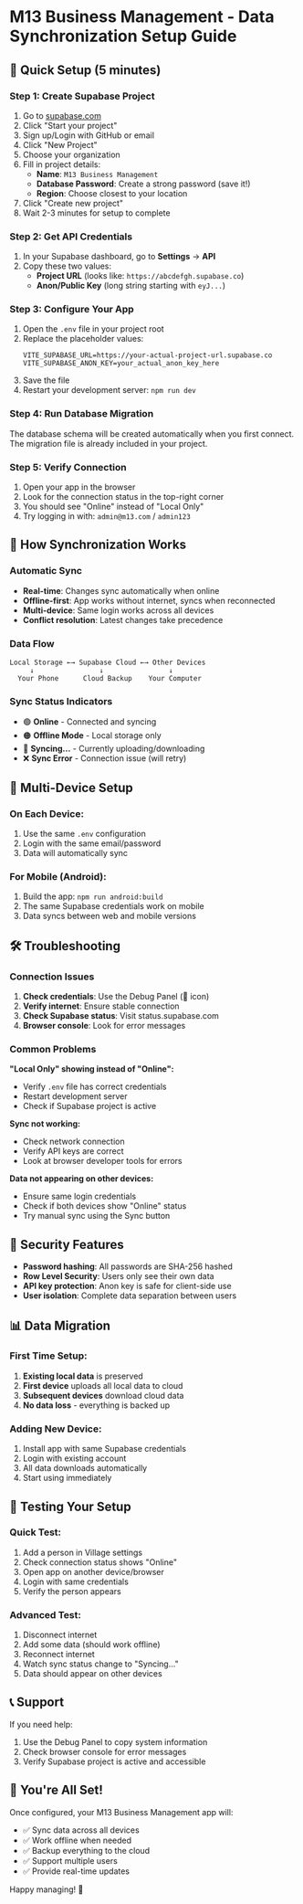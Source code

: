 # M13 Business Management - Data Synchronization Setup Guide

## 🚀 Quick Setup (5 minutes)

### Step 1: Create Supabase Project
1. Go to [supabase.com](https://supabase.com)
2. Click "Start your project" 
3. Sign up/Login with GitHub or email
4. Click "New Project"
5. Choose your organization
6. Fill in project details:
   - **Name**: `M13 Business Management`
   - **Database Password**: Create a strong password (save it!)
   - **Region**: Choose closest to your location
7. Click "Create new project"
8. Wait 2-3 minutes for setup to complete

### Step 2: Get API Credentials
1. In your Supabase dashboard, go to **Settings** → **API**
2. Copy these two values:
   - **Project URL** (looks like: `https://abcdefgh.supabase.co`)
   - **Anon/Public Key** (long string starting with `eyJ...`)

### Step 3: Configure Your App
1. Open the `.env` file in your project root
2. Replace the placeholder values:
   ```env
   VITE_SUPABASE_URL=https://your-actual-project-url.supabase.co
   VITE_SUPABASE_ANON_KEY=your_actual_anon_key_here
   ```
3. Save the file
4. Restart your development server: `npm run dev`

### Step 4: Run Database Migration
The database schema will be created automatically when you first connect. The migration file is already included in your project.

### Step 5: Verify Connection
1. Open your app in the browser
2. Look for the connection status in the top-right corner
3. You should see "Online" instead of "Local Only"
4. Try logging in with: `admin@m13.com` / `admin123`

## 🔄 How Synchronization Works

### Automatic Sync
- **Real-time**: Changes sync automatically when online
- **Offline-first**: App works without internet, syncs when reconnected
- **Multi-device**: Same login works across all devices
- **Conflict resolution**: Latest changes take precedence

### Data Flow
```
Local Storage ←→ Supabase Cloud ←→ Other Devices
     ↓                ↓                ↓
  Your Phone      Cloud Backup    Your Computer
```

### Sync Status Indicators
- 🟢 **Online** - Connected and syncing
- 🟠 **Offline Mode** - Local storage only
- 🔄 **Syncing...** - Currently uploading/downloading
- ❌ **Sync Error** - Connection issue (will retry)

## 📱 Multi-Device Setup

### On Each Device:
1. Use the same `.env` configuration
2. Login with the same email/password
3. Data will automatically sync

### For Mobile (Android):
1. Build the app: `npm run android:build`
2. The same Supabase credentials work on mobile
3. Data syncs between web and mobile versions

## 🛠️ Troubleshooting

### Connection Issues
1. **Check credentials**: Use the Debug Panel (🐛 icon)
2. **Verify internet**: Ensure stable connection
3. **Check Supabase status**: Visit status.supabase.com
4. **Browser console**: Look for error messages

### Common Problems

**"Local Only" showing instead of "Online":**
- Verify `.env` file has correct credentials
- Restart development server
- Check if Supabase project is active

**Sync not working:**
- Check network connection
- Verify API keys are correct
- Look at browser developer tools for errors

**Data not appearing on other devices:**
- Ensure same login credentials
- Check if both devices show "Online" status
- Try manual sync using the Sync button

## 🔐 Security Features

- **Password hashing**: All passwords are SHA-256 hashed
- **Row Level Security**: Users only see their own data
- **API key protection**: Anon key is safe for client-side use
- **User isolation**: Complete data separation between users

## 📊 Data Migration

### First Time Setup:
1. **Existing local data** is preserved
2. **First device** uploads all local data to cloud
3. **Subsequent devices** download cloud data
4. **No data loss** - everything is backed up

### Adding New Device:
1. Install app with same Supabase credentials
2. Login with existing account
3. All data downloads automatically
4. Start using immediately

## 🎯 Testing Your Setup

### Quick Test:
1. Add a person in Village settings
2. Check connection status shows "Online"
3. Open app on another device/browser
4. Login with same credentials
5. Verify the person appears

### Advanced Test:
1. Disconnect internet
2. Add some data (should work offline)
3. Reconnect internet
4. Watch sync status change to "Syncing..."
5. Data should appear on other devices

## 📞 Support

If you need help:
1. Use the Debug Panel to copy system information
2. Check browser console for error messages
3. Verify Supabase project is active and accessible

## 🎉 You're All Set!

Once configured, your M13 Business Management app will:
- ✅ Sync data across all devices
- ✅ Work offline when needed
- ✅ Backup everything to the cloud
- ✅ Support multiple users
- ✅ Provide real-time updates

Happy managing! 🚀